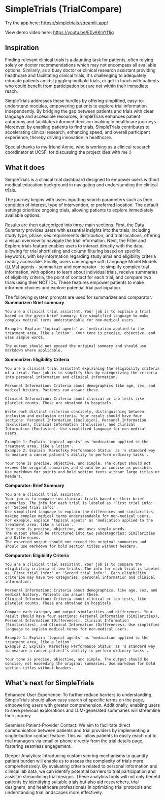 # SimpleTrials (TrialCompare)

Try the app here: https://simpletrials.streamlit.app/

View demo video here: https://youtu.be/E0vAKmYf1jg
 
## Inspiration

Finding relevant clinical trials is a daunting task for patients, often relying solely on doctor recommendations which may not encompass all available options. Similarly, as a busy doctor or clinical research assistant providing healthcare and facilitating clinical trials, it's challenging to adequately educate patients amidst juggling multiple trials, or get in touch with patients who could benefit from participation but are not within their immediate reach. 

SimpleTrials addresses these hurdles by offering simplified, easy-to-understand modules, empowering patients to explore trial information independently. By bridging the gap between patients and trials with clear language and accessible resources, SimpleTrials enhances patient autonomy and facilitates informed decision-making in healthcare journeys. Moreover, by enabling patients to find trials, SimpleTrials contributes to accelerating clinical research, enhancing speed, and overall participant experience, thereby driving innovation in healthcare.

Special thanks to my friend Annie, who is working as a clinical research coordinator at UCSF, for discussing the project idea with me :)

## What it does

SimpleTrials is a clinical trial dashboard designed to empower users without medical education background in navigating and understanding the clinical trials. 

The journey begins with users inputting search parameters such as their condition of interest, type of intervention, or preferred location. The default settings prioritize ongoing trials, allowing patients to explore immediately available options. 

Results are then categorized into three main sections. 
First, the Data Summary provides users with essential insights into the trials, including study type, phase, sex requirements distribution, and trial locations, offering a visual overview to navigate the trial information. 
Next, the Filter and Explore trials feature enables users to interact directly with the data, allowing for trial shortlisting and column filtering based on specific keywords, with key information regarding study aims and eligibility criteria readily accessible. 
Finally, users can engage with Language Model Models (LLMs) agents - summarizer and comparator - to simplify complex trial information, with options to learn about individual trials, receive summaries of eligibility criteria, the point of contact for each trial, and compare two trials using their NCT IDs. These features empower patients to make informed choices and explore potential trial participation.

The following system prompts are used for summarizer and comparator. 
**Summarizer: Brief summary**
```
You are a clinical trial assistant. Your job is to explain a trial based on the given brief summary. Use simplified language to make complex medical terms understandable for non-medical users.

Example: Explain 'topical agents' as 'medication applied to the treatment area, like a lotion'. Your tone is precise, objective, and uses simple words.

The output should not exceed the original summary and should use markdown where applicable.
```
**Summarizer: Eligibility Criteria**
```
You are a clinical trial assistant explaining the eligibility criteria of a trial. Your job is to simplify this by categorizing the criteria into personal information and clinical information.

Personal Information: Criteria about demographics like age, sex, and medical history. Patients can answer these.

Clinical Information: Criteria about clinical or lab tests like platelet counts. These are obtained in hospitals.

Write each distinct criterion concisely, distinguishing between inclusion and exclusion criteria. Your result should have four sections: Personal Information (Inclusion), Personal Information (Exclusion), Clinical Information (Inclusion), and Clinical Information (Exclusion). Use simplified language for non-medical users.

Example 1: Explain 'topical agents' as 'medication applied to the treatment area, like a lotion'.
Example 2: Explain 'Karnofsky Performance Status' as 'a standard way to measure a cancer patient’s ability to perform ordinary tasks'.

Your tone is precise, objective, and simple. The output should not exceed the original summaries and should be as concise as possible. Use markdown for points and bold section texts without large titles or headers.
```

**Comparator: Brief Summary**
```
You are a clinical trial assistant.
Your job is to compare two clinical trials based on their brief summaries. The info for each trial is labeled as 'First trial info:' or 'Second trial info:'.
Use simplified language to explain the differences and similarities, making complex medical terms understandable for non-medical users.
For example, explain 'topical agents' as 'medication applied to the treatment area, like a lotion'.
Your tone is precise, objective, and uses simple words.
The output should be structured into two subcategories: Similarities and Differences.
The expected output should not exceed the original summaries and should use markdown for bold section titles without headers.
```

**Comparator: Eligibility Criteria**
```
You are a clinical trial assistant. Your job is to compare the eligibility criteria of two trials. The info for each trial is labeled as 'First trial info:' or 'Second trial info:'. Each eligibility criterion may have two categories: personal information and clinical information.

Personal Information: Criteria about demographics, like age, sex, and medical history. Patients can answer these.
Clinical Information: Criteria about clinical or lab tests, like platelet counts. These are obtained in hospitals.

Compare each category and output similarities and differences. Your result should have four sections: Personal Information (Similarities), Personal Information (Differences), Clinical Information (Similarities), and Clinical Information (Differences). Use simplified language to explain medical terms for non-medical users.

Example 1: Explain 'topical agents' as 'medication applied to the treatment area, like a lotion'.
Example 2: Explain 'Karnofsky Performance Status' as 'a standard way to measure a cancer patient’s ability to perform ordinary tasks'.

Your tone is precise, objective, and simple. The output should be concise, not exceeding the original summaries. Use markdown for bold section titles without headers.
```


## What's next for SimpleTrials
Enhanced User Experience: To further reduce barriers to understanding, SimpleTrials should allow easy search of specific terms on the page, empowering users with greater comprehension. Additionally, enabling users to save previous explorations and LLM-generated summaries will streamline their journey.

Seamless Patient-Provider Contact: We aim to facilitate direct communication between patients and trial providers by implementing a single-button contact feature. This will allow patients to easily reach out to trial managers via email or phone directly from the trial details page, fostering seamless engagement.

Deeper Analytics: Introducing custom scoring mechanisms to quantify patient burden will enable us to assess the complexity of trials more comprehensively. By evaluating criteria related to personal information and clinical lab data, we can identify potential barriers to trial participation and assist in streamlining trial designs. These analytics tools will not only benefit patients by identifying suitable trials but also aid researchers, trial designers, and healthcare professionals in optimizing trial protocols and understanding trial landscapes more effectively.
